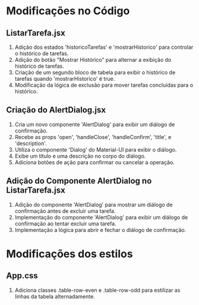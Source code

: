 # Modificações no Código

## ListarTarefa.jsx
1. Adição dos estados 'historicoTarefas' e 'mostrarHistorico' para controlar o histórico de tarefas.
2. Adição do botão "Mostrar Histórico" para alternar a exibição do histórico de tarefas.
3. Criação de um segundo bloco de tabela para exibir o histórico de tarefas quando 'mostrarHistorico' é true.
4. Modificação da lógica de exclusão para mover tarefas concluídas para o histórico.

## Criação do AlertDialog.jsx
1. Cria um novo componente 'AlertDialog' para exibir um diálogo de confirmação.
2. Recebe as props 'open', 'handleClose', 'handleConfirm', 'title', e 'description'.
3. Utiliza o componente 'Dialog' do Material-UI para exibir o diálogo.
4. Exibe um título e uma descrição no corpo do diálogo.
5. Adiciona botões de ação para confirmar ou cancelar a operação.

## Adição do Componente AlertDialog no ListarTarefa.jsx

1. Adição do componente 'AlertDialog' para mostrar um diálogo de confirmação antes de excluir uma tarefa.
2. Implementação do componente 'AlertDialog' para exibir um diálogo de confirmação ao tentar excluir uma tarefa.
3. Implementação a lógica para abrir e fechar o diálogo de confirmação.



# Modificações dos estilos 

## App.css
1. Adiciona classes .table-row-even e .table-row-odd para estilizar as linhas da tabela alternadamente.
